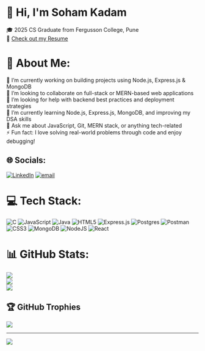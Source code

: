 # 👋 Hi, I'm Soham Kadam  
🎓 2025 CS Graduate from Fergusson College, Pune  
📄 [Check out my Resume](https://drive.google.com/file/d/14NdWspqhaLvyYOAQKFFBNkM86eXK83El/view?usp=drivesdk)


# 💫 About Me:
🌱 I’m currently working on building projects using Node.js, Express.js & MongoDB  <br>🤝 I’m looking to collaborate on full-stack or MERN-based web applications  <br>💬 I’m looking for help with backend best practices and deployment strategies  <br>🌱 I’m currently learning Node.js, Express.js, MongoDB, and improving my DSA skills  <br>💬 Ask me about JavaScript, Git, MERN stack, or anything tech-related  <br>⚡ Fun fact: I love solving real-world problems through code and enjoy debugging!<br>


## 🌐 Socials:
[![LinkedIn](https://img.shields.io/badge/LinkedIn-%230077B5.svg?logo=linkedin&logoColor=white)](https://linkedin.com/in/soham-kadam-8579102aa) [![email](https://img.shields.io/badge/Email-D14836?logo=gmail&logoColor=white)](mailto:sohamkadam1009@gmail.com) 

# 💻 Tech Stack:
![C](https://img.shields.io/badge/c-%2300599C.svg?style=for-the-badge&logo=c&logoColor=white) ![JavaScript](https://img.shields.io/badge/javascript-%23323330.svg?style=for-the-badge&logo=javascript&logoColor=%23F7DF1E) ![Java](https://img.shields.io/badge/java-%23ED8B00.svg?style=for-the-badge&logo=openjdk&logoColor=white) ![HTML5](https://img.shields.io/badge/html5-%23E34F26.svg?style=for-the-badge&logo=html5&logoColor=white) ![Express.js](https://img.shields.io/badge/express.js-%23404d59.svg?style=for-the-badge&logo=express&logoColor=%2361DAFB) ![Postgres](https://img.shields.io/badge/postgres-%23316192.svg?style=for-the-badge&logo=postgresql&logoColor=white) ![Postman](https://img.shields.io/badge/Postman-FF6C37?style=for-the-badge&logo=postman&logoColor=white) ![CSS3](https://img.shields.io/badge/css3-%231572B6.svg?style=for-the-badge&logo=css3&logoColor=white) ![MongoDB](https://img.shields.io/badge/MongoDB-%234ea94b.svg?style=for-the-badge&logo=mongodb&logoColor=white) ![NodeJS](https://img.shields.io/badge/node.js-6DA55F?style=for-the-badge&logo=node.js&logoColor=white) ![React](https://img.shields.io/badge/react-%2320232a.svg?style=for-the-badge&logo=react&logoColor=%2361DAFB)
# 📊 GitHub Stats:
![](https://github-readme-stats.vercel.app/api?username=sohamkadam1009&theme=dark&hide_border=false&include_all_commits=false&count_private=false)<br/>
![](https://nirzak-streak-stats.vercel.app/?user=sohamkadam1009&theme=dark&hide_border=false)<br/>
![](https://github-readme-stats.vercel.app/api/top-langs/?username=sohamkadam1009&theme=dark&hide_border=false&include_all_commits=false&count_private=false&layout=compact)

## 🏆 GitHub Trophies
![](https://github-profile-trophy.vercel.app/?username=sohamkadam1009&theme=default&no-frame=false&no-bg=true&margin-w=4)

---
[![](https://visitcount.itsvg.in/api?id=sohamkadam1009&icon=0&color=0)](https://visitcount.itsvg.in)

<!-- Proudly created with GPRM ( https://gprm.itsvg.in ) -->
